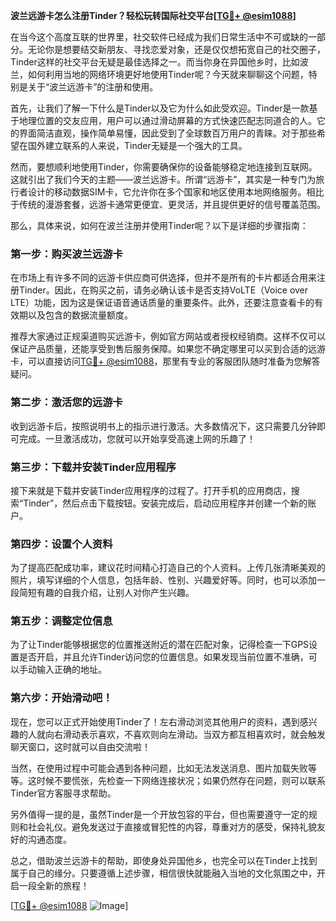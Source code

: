 **波兰远游卡怎么注册Tinder？轻松玩转国际社交平台[[TG💪+ @esim1088](https://t.me/s/esim1088)]**

在当今这个高度互联的世界里，社交软件已经成为我们日常生活中不可或缺的一部分。无论你是想要结交新朋友、寻找恋爱对象，还是仅仅想拓宽自己的社交圈子，Tinder这样的社交平台无疑是最佳选择之一。而当你身在异国他乡时，比如波兰，如何利用当地的网络环境更好地使用Tinder呢？今天就来聊聊这个问题，特别是关于“波兰远游卡”的注册和使用。

首先，让我们了解一下什么是Tinder以及它为什么如此受欢迎。Tinder是一款基于地理位置的交友应用，用户可以通过滑动屏幕的方式快速匹配志同道合的人。它的界面简洁直观，操作简单易懂，因此受到了全球数百万用户的青睐。对于那些希望在国外建立联系的人来说，Tinder无疑是一个强大的工具。

然而，要想顺利地使用Tinder，你需要确保你的设备能够稳定地连接到互联网。这就引出了我们今天的主题——波兰远游卡。所谓“远游卡”，其实是一种专门为旅行者设计的移动数据SIM卡，它允许你在多个国家和地区使用本地网络服务。相比于传统的漫游套餐，远游卡通常更便宜、更灵活，并且提供更好的信号覆盖范围。

那么，具体来说，如何在波兰注册并使用Tinder呢？以下是详细的步骤指南：

### 第一步：购买波兰远游卡

在市场上有许多不同的远游卡供应商可供选择，但并不是所有的卡片都适合用来注册Tinder。因此，在购买之前，请务必确认该卡是否支持VoLTE（Voice over LTE）功能，因为这是保证语音通话质量的重要条件。此外，还要注意查看卡的有效期以及包含的数据流量额度。

推荐大家通过正规渠道购买远游卡，例如官方网站或者授权经销商。这样不仅可以保证产品质量，还能享受到售后服务保障。如果您不确定哪里可以买到合适的远游卡，可以直接访问[TG💪+ @esim1088](https://t.me/s/esim1088)，那里有专业的客服团队随时准备为您解答疑问。

### 第二步：激活您的远游卡

收到远游卡后，按照说明书上的指示进行激活。大多数情况下，这只需要几分钟即可完成。一旦激活成功，您就可以开始享受高速上网的乐趣了！

### 第三步：下载并安装Tinder应用程序

接下来就是下载并安装Tinder应用程序的过程了。打开手机的应用商店，搜索“Tinder”，然后点击下载按钮。安装完成后，启动应用程序并创建一个新的账户。

### 第四步：设置个人资料

为了提高匹配成功率，建议花时间精心打造自己的个人资料。上传几张清晰美观的照片，填写详细的个人信息，包括年龄、性别、兴趣爱好等。同时，也可以添加一段简短有趣的自我介绍，让别人对你产生兴趣。

### 第五步：调整定位信息

为了让Tinder能够根据您的位置推送附近的潜在匹配对象，记得检查一下GPS设置是否开启，并且允许Tinder访问您的位置信息。如果发现当前位置不准确，可以手动输入正确的地址。

### 第六步：开始滑动吧！

现在，您可以正式开始使用Tinder了！左右滑动浏览其他用户的资料，遇到感兴趣的人就向右滑动表示喜欢，不喜欢则向左滑动。当双方都互相喜欢时，就会触发聊天窗口，这时就可以自由交流啦！

当然，在使用过程中可能会遇到各种问题，比如无法发送消息、图片加载失败等等。这时候不要慌张，先检查一下网络连接状况；如果仍然存在问题，则可以联系Tinder官方客服寻求帮助。

另外值得一提的是，虽然Tinder是一个开放包容的平台，但也需要遵守一定的规则和社会礼仪。避免发送过于直接或冒犯性的内容，尊重对方的感受，保持礼貌友好的沟通态度。

总之，借助波兰远游卡的帮助，即使身处异国他乡，也完全可以在Tinder上找到属于自己的缘分。只要遵循上述步骤，相信很快就能融入当地的文化氛围之中，开启一段全新的旅程！

[[TG💪+ @esim1088](https://t.me/s/esim1088) ![Image](https://i.postimg.cc/4NQfJmqS/Snipaste-2025-05-13-00-14-12.png)]